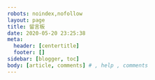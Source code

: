 ```yaml
---
robots: noindex,nofollow
layout: page
title: 留言板
date: 2020-05-20 23:25:38
meta:
  header: [centertitle]
  footer: []
sidebar: [blogger, toc]
body: [article, comments] # , help , comments
---
```

